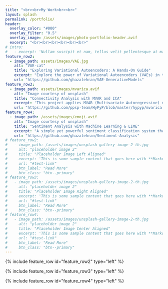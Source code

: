 ```yaml
---
title: "<br><br>My Work<br><br>"
layout: splash
permalink: /portfolio/
header:
  overlay_color: "#000"
  overlay_filter: "0.5"
  overlay_image: /assets/images/photo-portfolio-header.avif
  excerpt: "<br><br><br><br><br><br>"
# intro: 
#   - excerpt: 'Nullam suscipit et nam, tellus velit pellentesque at malesuada, enim eaque. Quis nulla, netus tempor in diam gravida tincidunt, *proin faucibus* voluptate felis id sollicitudin. Centered with `type="center"`'
feature_row2:
  - image_path: assets/images/VAE.jpg
    alt: "VAE-cat"
    title: "Exploring Variational Autoencoders: A Hands-On Guide"
    excerpt: "Explore the power of Variational Autoencoders (VAEs) in this hands-on guide. Learn how to implement and train a VAE on the SVHN dataset using       PyTorch, with step-by-step instructions for building the model and visualizing results. Perfect for those looking to dive into generative models and image generation!"
    url: "https://github.com/ghazalehran/VAE-GenerativeModels"
feature_row3:
  - image_path: assets/images/mvarica.avif
    alt: "Image courtesy of unsplash"
    title: "Connectivity Analysis with MVAR and ICA"
    excerpt: 'This project applies MVAR (Multivariate Autoregressive) modeling and ICA (Independent Component Analysis) to EEG time-series data to estimate connectivity measures like transfer functions and directed coherence.<a href="https://github.com/your-link-to-tutorial" target="_blank">Check out the PDC Connectivity in the Tutorial section</a>'
    url: "https://github.com/ppsp-team/HyPyP/blob/master/hypyp/mvarica.py"
feature_row4:
  - image_path: /assets/images/emoji.avif
    alt: "Image courtesy of unsplash"
    title: "Sentiment Analysis with Machine Learning & LIME"
    excerpt: "A simple yet powerful sentiment classification system that utilizes state-of-the-art machine learning models, including Naive Bayes, SVM, and Neural Networks, to predict text sentiment accurately. Leveraged advanced feature engineering techniques such as Bag of Words and NLP, and integrated LIME for model transparency, ensuring that predictions are both accurate and interpretable. The project focuses on building accurate, explainable AI solutions for text sentiment analysis."
    url: "https://github.com/ghazalehran/Sentiment-Analysis"
# feature_row2:
#   - image_path: /assets/images/unsplash-gallery-image-2-th.jpg
#     alt: "placeholder image 2"
#     title: "Placeholder Image Left Aligned"
#     excerpt: 'This is some sample content that goes here with **Markdown** formatting. Left aligned with `type="left"`'
#     url: "#test-link"
#     btn_label: "Read More"
#     btn_class: "btn--primary"
# feature_row3:
#   - image_path: /assets/images/unsplash-gallery-image-2-th.jpg
#     alt: "placeholder image 2"
#     title: "Placeholder Image Right Aligned"
#     excerpt: 'This is some sample content that goes here with **Markdown** formatting. Right aligned with `type="right"`'
#     url: "#test-link"
#     btn_label: "Read More"
#     btn_class: "btn--primary"
# feature_row4:
#   - image_path: /assets/images/unsplash-gallery-image-2-th.jpg
#     alt: "placeholder image 2"
#     title: "Placeholder Image Center Aligned"
#     excerpt: 'This is some sample content that goes here with **Markdown** formatting. Centered with `type="center"`'
#     url: "#test-link"
#     btn_label: "Read More"
#     btn_class: "btn--primary"
---
```


{% include feature_row id="feature_row2" type="left" %}

{% include feature_row id="feature_row3" type="left" %}

{% include feature_row id="feature_row4" type="left" %}

<!-- {% include feature_row id="intro" type="center" %} -->

<!-- {% include feature_row layout="half"%}

{% include feature_row id="feature_row2" type="left" %}

{% include feature_row id="feature_row3" type="right" %} -->

<!-- {% include feature_row id="feature_row4" type="center" %} -->
